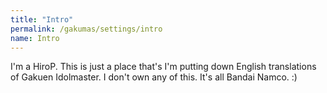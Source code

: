 ```yaml
---
title: "Intro"
permalink: /gakumas/settings/intro
name: Intro
---
```


I'm a HiroP. This is just a place that's I'm putting down English translations of Gakuen Idolmaster. I don't own any of this. It's all Bandai Namco. :)
